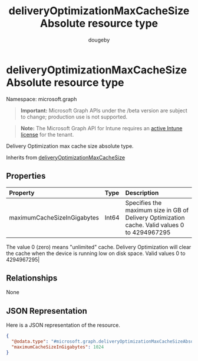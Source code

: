 ﻿---
title: "deliveryOptimizationMaxCacheSizeAbsolute resource type"
description: "Delivery Optimization max cache size absolute type."
author: "dougeby"
localization_priority: Normal
ms.prod: "intune"
doc_type: resourcePageType
---

# deliveryOptimizationMaxCacheSizeAbsolute resource type

Namespace: microsoft.graph

> **Important:** Microsoft Graph APIs under the /beta version are subject to change; production use is not supported.

> **Note:** The Microsoft Graph API for Intune requires an [active Intune license](https://go.microsoft.com/fwlink/?linkid=839381) for the tenant.

Delivery Optimization max cache size absolute type.

Inherits from [deliveryOptimizationMaxCacheSize](../resources/intune-deviceconfig-deliveryoptimizationmaxcachesize.md)

## Properties

| Property                    | Type  | Description                                                                                   |
| :-------------------------- | :---- | :-------------------------------------------------------------------------------------------- |
| maximumCacheSizeInGigabytes | Int64 | Specifies the maximum size in GB of Delivery Optimization cache. Valid values 0 to 4294967295 |

The value 0 (zero) means "unlimited" cache. Delivery Optimization will clear the cache when the device is running low on disk space. Valid values 0 to 4294967295|

## Relationships

None

## JSON Representation

Here is a JSON representation of the resource.

<!-- {
  "blockType": "resource",
  "@odata.type": "microsoft.graph.deliveryOptimizationMaxCacheSizeAbsolute"
}
-->

```json
{
  "@odata.type": "#microsoft.graph.deliveryOptimizationMaxCacheSizeAbsolute",
  "maximumCacheSizeInGigabytes": 1024
}
```
